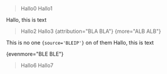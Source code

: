 > Hallo0
> Hallo1

Hallo, this is text

> Hallo2
> Hallo3
{attribution="BLA BLA"}
{more="ALB ALB"}

This is no one `{source='BLEIP'}` on of them
Hallo, this is text

{evenmore="BLE BLE"}
> Hallo6
> Hallo7

